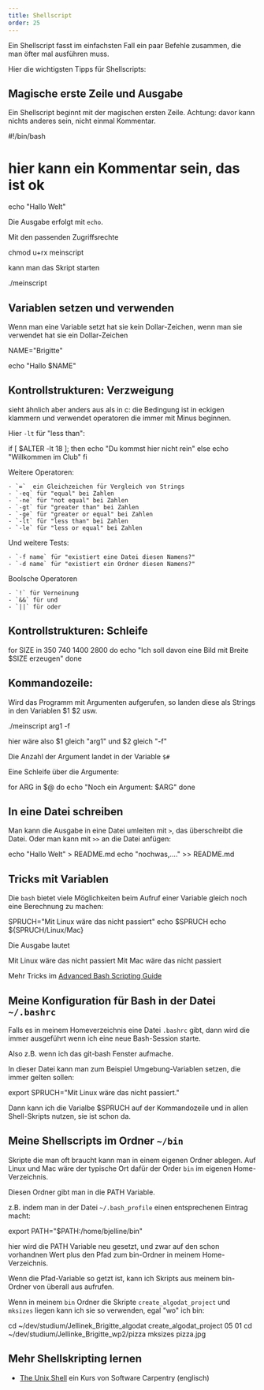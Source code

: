```yaml
---
title: Shellscript
order: 25
---
```



Ein Shellscript fasst im einfachsten Fall ein paar
Befehle zusammen, die man öfter mal ausführen muss.

Hier die wichtigsten Tipps für Shellscripts:

## Magische erste Zeile und Ausgabe

Ein Shellscript beginnt mit der magischen ersten Zeile.
Achtung: davor kann nichts anderes sein, nicht einmal Kommentar.

<shell>
#!/bin/bash

# hier kann ein Kommentar sein, das ist ok
echo "Hallo Welt"
</shell>


Die Ausgabe erfolgt mit `echo`.


Mit den passenden Zugriffsrechte

<shell>
chmod u+rx meinscript
</shell>

kann man das Skript starten

<shell>
./meinscript
</shell>

## Variablen setzen und verwenden

Wenn man eine Variable setzt hat sie kein Dollar-Zeichen,
wenn man sie verwendet hat sie ein Dollar-Zeichen


<shell>
NAME="Brigitte"

echo "Hallo $NAME"
</shell>

## Kontrollstrukturen: Verzweigung

sieht ähnlich aber anders aus als in c:
die Bedingung ist in eckigen klammern und
verwendet operatoren die immer mit Minus beginnen.

Hier `-lt` für "less than":

<shell>
if [ $ALTER -lt 18 ]; then
    echo "Du kommst hier nicht rein"
else
    echo "Willkommen im Club"
fi
</shell>

Weitere Operatoren:

    - `=`  ein Gleichzeichen für Vergleich von Strings
    - `-eq` für "equal" bei Zahlen
    - `-ne` für "not equal" bei Zahlen
    - `-gt` für "greater than" bei Zahlen
    - `-ge` für "greater or equal" bei Zahlen
    - `-lt` für "less than" bei Zahlen
    - `-le` für "less or equal" bei Zahlen

Und weitere Tests:

    - `-f name` für "existiert eine Datei diesen Namens?"
    - `-d name` für "existiert ein Ordner diesen Namens?"

Boolsche Operatoren

    - `!` für Verneinung
    - `&&` für und
    - `||` für oder

## Kontrollstrukturen: Schleife

<shell>
for SIZE in 350 740 1400 2800
do
  echo "Ich soll davon eine Bild mit Breite $SIZE erzeugen"
done
</shell>


## Kommandozeile:

Wird das Programm mit Argumenten aufgerufen,
so landen diese als Strings in den Variablen $1 $2 usw.

<shell>
./meinscript arg1 -f
</shell>

hier wäre also $1 gleich "arg1" und $2 gleich "-f"

Die Anzahl der Argument landet in der Variable `$#`


Eine Schleife über die Argumente:

<shell>
for ARG in $@
do
  echo "Noch ein Argument: $ARG"
done
</shell>

##  In eine Datei schreiben

Man kann die Ausgabe in eine Datei umleiten mit `>`, das überschreibt
die Datei. Oder man kann mit `>>` an die Datei anfügen:


<shell>
echo "Hallo Welt" > README.md
echo "nochwas,...." >> README.md
</shell>

## Tricks mit Variablen

Die `bash` bietet viele Möglichkeiten beim Aufruf einer
Variable gleich noch eine Berechnung zu machen:

<shell>
SPRUCH="Mit Linux wäre das nicht passiert"
echo $SPRUCH
echo ${SPRUCH/Linux/Mac}
</shell>

Die Ausgabe lautet

<shell>
Mit Linux wäre das nicht passiert
Mit Mac wäre das nicht passiert
</shell>

Mehr Tricks im [Advanced Bash Scripting Guide](https://tldp.org/LDP/abs/html/string-manipulation.html)

## Meine Konfiguration für Bash in der Datei `~/.bashrc`

Falls es in meinem Homeverzeichnis eine Datei `.bashrc` gibt,
dann wird die immer ausgeführt wenn ich eine neue Bash-Session starte.

Also z.B. wenn ich das git-bash Fenster aufmache.

In dieser Datei kann man zum Beispiel Umgebung-Variablen setzen,
die immer gelten sollen:

<shell>
export SPRUCH="Mit Linux wäre das nicht passiert."
</shell>

Dann kann ich die Varialbe $SPRUCH auf der Kommandozeile
und in allen Shell-Skripts nutzen, sie ist schon da.

## Meine Shellscripts im Ordner `~/bin`

Skripte die man oft braucht kann man in einem
eigenen Ordner ablegen. Auf Linux und Mac wäre der typische Ort
dafür der Order `bin` im eigenen Home-Verzeichnis.

Diesen Ordner gibt man in die PATH Variable.


 z.B. indem man in der Datei `~/.bash_profile` einen
entsprechenen Eintrag macht:

<shell>
export PATH="$PATH:/home/bjelline/bin"
</shell>

hier wird die PATH Variable neu gesetzt, und zwar auf den schon
vorhandnen Wert plus den Pfad zum bin-Ordner in meinem Home-Verzeichnis.

Wenn die Pfad-Variable so getzt ist,
kann ich Skripts aus meinem bin-Ordner von überall aus aufrufen.

Wenn in meinem `bin` Ordner die Skripte `create_algodat_project` und `mksizes`
liegen kann ich sie so verwenden, egal "wo" ich bin:

<shell>
cd ~/dev/studium/Jellinek_Brigitte_algodat
create_algodat_project 05 01
cd ~/dev/studium/Jellinke_Brigitte_wp2/pizza
mksizes pizza.jpg
</shell>

## Mehr Shellskripting lernen

* [The Unix Shell](https://swcarpentry.github.io/shell-novice/) ein Kurs von Software Carpentry (englisch)




